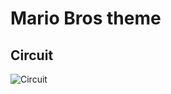 # Mario Bros theme

## Circuit

![Circuit](https://github.com/IramML/ArduinoSongs/blob/master/Circuit/Circuit.png)